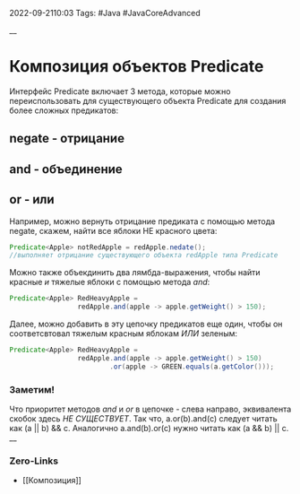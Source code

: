 2022-09-2110:03
Tags: #Java #JavaCoreAdvanced 

__
# Композиция объектов Predicate
Интерфейс Predicate включает 3 метода, которые можно переиспользовать для существующего объекта Predicate для создания более сложных предикатов:
## negate - отрицание
## and - объединение
## or - или

Например, можно вернуть отрицание предиката с помощью метода negate, скажем, найти все яблоки НЕ красного цвета:
```java
Predicate<Apple> notRedApple = redApple.nedate();
//выполняет отрицание существующего объекта redApple типа Predicate
```

Можно также объекдинить два лямбда-выражения, чтобы найти красные *и* тяжелые яблоки с помощью метода *and*:
```java
Predicate<Apple> RedHeavyApple = 
				 redApple.and(apple -> apple.getWeight() > 150);

```

Далее, можно добавить в эту цепочку предикатов еще один, чтобы он соответсвтовал тяжелым красным яблокам *ИЛИ* зеленым:
```java
Predicate<Apple> RedHeavyApple = 
				 redApple.and(apple -> apple.getWeight() > 150)
				         .or(apple -> GREEN.equals(a.getColor()));
```

### Заметим!
Что приоритет методов *and* и *or* в цепочке - слева направо, эквивалента скобок здесь *НЕ СУЩЕСТВУЕТ*. Так что, a.or(b).and(c) следует читать как 
(a || b) && c. Аналогично a.and(b).or(c) нужно читать как (a && b) || c.
__
### Zero-Links
- [[Композиция]]



